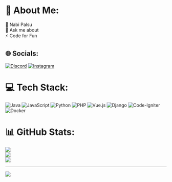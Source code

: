# 💫 About Me:
👯 Nabi Palsu<br>💬 Ask me about<br>⚡ Code for Fun


## 🌐 Socials:
[![Discord](https://img.shields.io/badge/Discord-%237289DA.svg?logo=discord&logoColor=white)](htttps://discord.gg/ikhsanramdhani#3648) [![Instagram](https://img.shields.io/badge/Instagram-%23E4405F.svg?logo=Instagram&logoColor=white)](https://instagram.com/ikhsanrmdi) 

# 💻 Tech Stack:
![Java](https://img.shields.io/badge/java-%23ED8B00.svg?style=flat&logo=java&logoColor=white) ![JavaScript](https://img.shields.io/badge/javascript-%23323330.svg?style=flat&logo=javascript&logoColor=%23F7DF1E) ![Python](https://img.shields.io/badge/python-3670A0?style=flat&logo=python&logoColor=ffdd54) ![PHP](https://img.shields.io/badge/php-%23777BB4.svg?style=flat&logo=php&logoColor=white) ![Vue.js](https://img.shields.io/badge/vuejs-%2335495e.svg?style=flat&logo=vuedotjs&logoColor=%234FC08D) ![Django](https://img.shields.io/badge/django-%23092E20.svg?style=flat&logo=django&logoColor=white) ![Code-Igniter](https://img.shields.io/badge/CodeIgniter-%23EF4223.svg?style=flat&logo=codeIgniter&logoColor=white) ![Docker](https://img.shields.io/badge/docker-%230db7ed.svg?style=flat&logo=docker&logoColor=white)
# 📊 GitHub Stats:
![](https://github-readme-stats.vercel.app/api?username=ikhsanramdhani&theme=dark&hide_border=true&include_all_commits=true&count_private=false)<br/>
![](https://github-readme-streak-stats.herokuapp.com/?user=ikhsanramdhani&theme=dark&hide_border=true)<br/>
![](https://github-readme-stats.vercel.app/api/top-langs/?username=ikhsanramdhani&theme=dark&hide_border=true&include_all_commits=true&count_private=false&layout=compact)

---
[![](https://visitcount.itsvg.in/api?id=ikhsanramdhani&icon=7&color=6)](https://visitcount.itsvg.in)

<!-- Proudly created with GPRM ( https://gprm.itsvg.in ) -->
